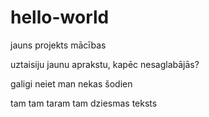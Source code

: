 # hello-world
jauns projekts mācības

uztaisiju jaunu aprakstu, kapēc nesaglabājās?

galigi neiet man nekas šodien

tam tam taram tam dziesmas teksts